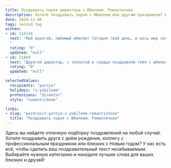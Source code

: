 ```yaml
---
title: Поздравить парня директора с Юбилеем. Романтичное
description: Хотите поздравить парня с Юбилеем или другим праздником? Наш ИИ создаст незабываемое поздравление, а вы обязательно выделитесь среди других.  
date: 2024-11-06
tags: second tag
wishes:
- id: 114144
  text: "Мой дорогой, любимый юбиляр! Сегодня твой день, и весь мир сияет для тебя, как твои глаза, когда ты смотришь на меня.  Твой профессионализм, твоя сила и целеустремлённость поражают, ты настоящий директор своей жизни, и я безумно горжусь тобой. Пусть этот юбилей станет началом новой, ещё более яркой главы нашей истории, наполненной любовью, счастьем и незабываемыми мгновениями.  С днём рождения, мой единственный и неповторимый!
  "
  rating: "0"
  updated: "null"
- id: 21869
  text: "Дорогой директор, с теплотой в сердце поздравляю тебя с юбилеем! Пусть каждый новый день приносит тебе радость и вдохновение, а твои начинания всегда достигают успеха. Твоя энергия и профессионализм вдохновляют окружающих, и я желаю тебе оставаться таким же ярким и сильным. Счастья, здоровья и любви в этот прекрасный день!"
  rating: "0"
  updated: "null"

selectedValues:
  recipients: "parnja"
  holidays: "s-yubileem"
  professions: "direktor"
  style: "romantichnoe"

links:
- slug: "pozdravit-parnja-s-yubileem-romantichnoe"
  title: "Поздравить парня с Юбилеем. Романтичное"
---
```


Здесь вы найдете отличную подборку поздравлений на любой случай.
Хотите поздравить друга с днём рождения, коллегу с профессиональным праздником или близких с Новым годом? У нас есть всё, чтобы сделать ваш поздравительный текст незабываемым. Выбирайте нужную категорию и находите лучшие слова для ваших близких и друзей!
